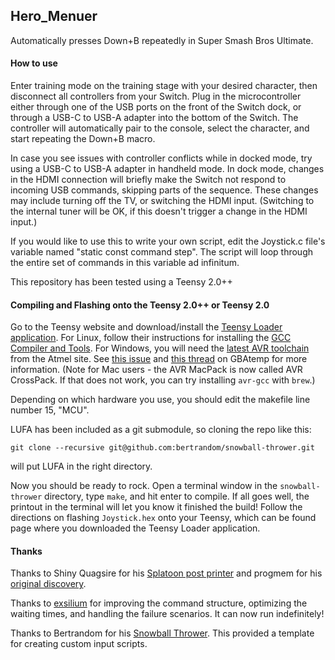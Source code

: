## Hero_Menuer

Automatically presses Down+B repeatedly in Super Smash Bros Ultimate.

#### How to use

Enter training mode on the training stage with your desired character, then disconnect all controllers from your Switch. Plug in the microcontroller either through one of the USB ports on the front of the Switch dock, or through a USB-C to USB-A adapter into the bottom of the Switch. The controller will automatically pair to the console, select the character, and start repeating the Down+B macro.

In case you see issues with controller conflicts while in docked mode, try using a USB-C to USB-A adapter in handheld mode. In dock mode, changes in the HDMI connection will briefly make the Switch not respond to incoming USB commands, skipping parts of the sequence. These changes may include turning off the TV, or switching the HDMI input. (Switching to the internal tuner will be OK, if this doesn't trigger a change in the HDMI input.)

If you would like to use this to write your own script, edit the Joystick.c file's variable named "static const command step". The script will loop through the entire set of commands in this variable ad infinitum.

This repository has been tested using a Teensy 2.0++

#### Compiling and Flashing onto the Teensy 2.0++ or Teensy 2.0
Go to the Teensy website and download/install the [Teensy Loader application](https://www.pjrc.com/teensy/loader.html).  For Linux, follow their instructions for installing the [GCC Compiler and Tools](https://www.pjrc.com/teensy/gcc.html). For Windows, you will need the [latest AVR toolchain](http://www.atmel.com/tools/atmelavrtoolchainforwindows.aspx) from the Atmel site. See [this issue](https://github.com/LightningStalker/Splatmeme-Printer/issues/10) and [this thread](http://gbatemp.net/threads/how-to-use-shinyquagsires-splatoon-2-post-printer.479497/) on GBAtemp for more information. (Note for Mac users - the AVR MacPack is now called AVR CrossPack. If that does not work, you can try installing `avr-gcc` with `brew`.)

Depending on which hardware you use, you should edit the makefile line number 15, "MCU".

LUFA has been included as a git submodule, so cloning the repo like this:

```
git clone --recursive git@github.com:bertrandom/snowball-thrower.git
```

will put LUFA in the right directory.

Now you should be ready to rock. Open a terminal window in the `snowball-thrower` directory, type `make`, and hit enter to compile. If all goes well, the printout in the terminal will let you know it finished the build! Follow the directions on flashing `Joystick.hex` onto your Teensy, which can be found page where you downloaded the Teensy Loader application.

#### Thanks

Thanks to Shiny Quagsire for his [Splatoon post printer](https://github.com/shinyquagsire23/Switch-Fightstick) and progmem for his [original discovery](https://github.com/progmem/Switch-Fightstick).

Thanks to [exsilium](https://github.com/bertrandom/snowball-thrower/pull/1) for improving the command structure, optimizing the waiting times, and handling the failure scenarios. It can now run indefinitely!

Thanks to Bertrandom for his [Snowball Thrower](https://github.com/bertrandom/snowball-thrower). This provided a template for creating custom input scripts.